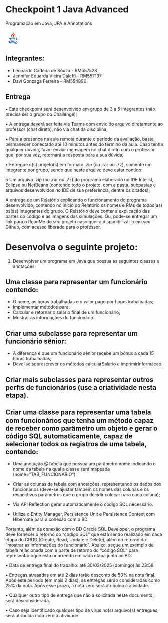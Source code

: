 # Checkpoint 1 Java Advanced
 
Programação em Java, JPA e Annotations

<svg xmlns="http://www.w3.org/2000/svg" x="0px" y="0px" width="48" height="48" viewBox="0 0 48 48">
<path fill="#F44336" d="M23.65,24.898c-0.998-1.609-1.722-2.943-2.725-5.455C19.229,15.2,31.24,11.366,26.37,3.999c2.111,5.089-7.577,8.235-8.477,12.473C17.07,20.37,23.645,24.898,23.65,24.898z"></path><path fill="#F44336" d="M23.878,17.27c-0.192,2.516,2.229,3.857,2.299,5.695c0.056,1.496-1.447,2.743-1.447,2.743s2.728-0.536,3.579-2.818c0.945-2.534-1.834-4.269-1.548-6.298c0.267-1.938,6.031-5.543,6.031-5.543S24.311,11.611,23.878,17.27z"></path><g><path fill="#1565C0" d="M32.084 25.055c1.754-.394 3.233.723 3.233 2.01 0 2.901-4.021 5.643-4.021 5.643s6.225-.742 6.225-5.505C37.521 24.053 34.464 23.266 32.084 25.055zM29.129 27.395c0 0 1.941-1.383 2.458-1.902-4.763 1.011-15.638 1.147-15.638.269 0-.809 3.507-1.638 3.507-1.638s-7.773-.112-7.773 2.181C11.683 28.695 21.858 28.866 29.129 27.395z"></path><path fill="#1565C0" d="M27.935,29.571c-4.509,1.499-12.814,1.02-10.354-0.993c-1.198,0-2.974,0.963-2.974,1.889c0,1.857,8.982,3.291,15.63,0.572L27.935,29.571z"></path><path fill="#1565C0" d="M18.686,32.739c-1.636,0-2.695,1.054-2.695,1.822c0,2.391,9.76,2.632,13.627,0.205l-2.458-1.632C24.271,34.404,17.014,34.579,18.686,32.739z"></path><path fill="#1565C0" d="M36.281,36.632c0-0.936-1.055-1.377-1.433-1.588c2.228,5.373-22.317,4.956-22.317,1.784c0-0.721,1.807-1.427,3.477-1.093l-1.42-0.839C11.26,34.374,9,35.837,9,37.017C9,42.52,36.281,42.255,36.281,36.632z"></path><path fill="#1565C0" d="M39,38.604c-4.146,4.095-14.659,5.587-25.231,3.057C24.341,46.164,38.95,43.628,39,38.604z"></path></g>
</svg>
 
## Integrantes:
 
- Leonardo Cadena de Souza - RM557528
- Jennifer Eduarda Vieira Daleffi - RM557137
- Davi Gonzaga Ferreira - RM554890
 
## Entrega
 
• Este checkpoint será desenvolvido em grupo de 3 a 5 integrantes (não precisa ser o grupo
do Challenge);
 
• A entrega deverá ser feita via Teams com envio do arquivo diretamente ao professor (chat
direto), não via chat da disciplina;
 
• Para a presença na aula remota durante o período da avaliação, basta permanecer
conectado até 10 minutos antes do término da aula. Caso tenha qualquer dúvida, favor
enviar mensagem no chat direto com o professor que, por sua vez, retornará a resposta
para a sua dúvida;
 
• Entregue o(s) projeto(s) em formato .zip (ou .rar ou .7z), somente um integrante por
grupo, sendo que neste arquivo deve estar contido:
 
o Um arquivo .zip (ou .rar ou .7z) do programa elaborado no IDE IntelliJ, Eclipse ou
NetBeans (contendo todo o projeto, com a pasta, subpastas e arquivos desenvolvidos
no IDE de sua preferência, dentre os citados);
 
A entrega de um Relatório explicando o funcionamento do programa desenvolvido, contendo no início do Relatório os nomes e RMs de todos(as) os(as) integrantes do grupo. O Relatório deve conter a explicação das partes do código e as imagens das simulações. Ou, pode-se entregar um link para o ReadMe do seu projeto caso queira disponibilizá-lo em seu Github, com acesso liberado para o professor.
 
# Desenvolva o seguinte projeto:
 
1. Desenvolver um programa em Java que possua as seguintes classes e anotações:
   
## Uma classe para representar um funcionário contendo:
 
- O nome, as horas trabalhadas e o valor pago por horas trabalhadas;
- Implementar métodos para:
- Calcular e retornar o salário final de um funcionário;
- Mostrar as informações do funcionário.
  
## Criar uma subclasse para representar um funcionário sênior:
 
- A diferença é que um funcionário sênior recebe um bônus a cada 15 horas trabalhadas;
- Deve-se sobrescrever os métodos calcularSalario e imprimirInformacao.
  
## Criar mais subclasses para representar outros perfis de funcionários (use a criatividade nesta etapa).
 
## Criar uma classe para representar uma tabela com funcionários que tenha um método capaz de receber como parâmetro um objeto e gerar o código SQL automaticamente, capaz de selecionar todos os registros de uma tabela, contendo:
 
- Uma anotação @Tabela que possua um parâmetro nome indicando o nome da tabela
na qual a classe será mapeada (nome=”TAB_FUNCIONARIO”).
 
- Criar as colunas da tabela com anotações, representando os dados dos funcionários
(deve-se ajustar também os nomes das colunas e os respectivos parâmetros que o
grupo decidir colocar para cada coluna);
 
- Via API Reflection gerar automaticamente o código SQL necessário.
- Utilize o Entity Manager, Persistence Unit e Persistence Context com Hibernate para a
conexão com o BD.
 
Portanto, além da conexão com o BD Oracle SQL Developer, o programa deve fornecer o retorno do “código SQL” que está sendo realizado em cada etapa do CRUD (Create, Read, Update e Delete), além do retorno do “mostrar as informações do funcionário”. Abaixo, segue
um exemplo de tabela relacionada com a parte de retorno do “código SQL” para representar oque está ocorrendo em cada etapa junto ao BD:

• Data de entrega final do trabalho: até 30/03/2025 (domingo) às 23:59. 
 
• Entregas atrasadas em até 2 dias terão desconto de 50% na nota final. Após este período (em mais 2 dias), as entregas serão consideradas como 25% da nota. Após esse prazo, a nota zero será atribuída à atividade. 
 
• Qualquer outro tipo de entrega que não a solicitada neste documento, será desconsiderada. 
 
• Caso seja identificado qualquer tipo de vírus no(s) arquivo(s) entregues, será atribuída nota zero à atividade.
 
